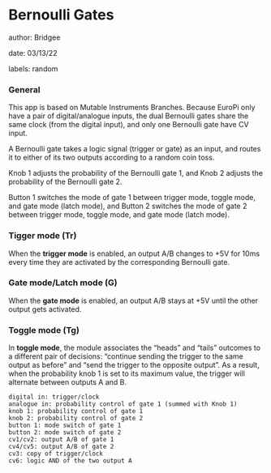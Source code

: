 # Bernoulli Gates

author: Bridgee

date: 03/13/22

labels: random

### General
This app is based on Mutable Instruments Branches. Because EuroPi only have a pair of digital/analogue inputs, the dual Bernoulli gates share the same clock (from the digital input), and only one Bernoulli gate have CV input.

A Bernoulli gate takes a logic signal (trigger or gate) as an input, and routes it to either of its two outputs according to a random coin toss.

Knob 1 adjusts the probability of the Bernoulli gate 1, and Knob 2 adjusts the probability of the Bernoulli gate 2.

Button 1 switches the mode of gate 1 between trigger mode, toggle mode, and gate mode (latch mode), and Button 2 switches the mode of gate 2 between trigger mode, toggle mode, and gate mode (latch mode).

### Tigger mode (Tr)

When the **trigger mode** is enabled, an output A/B changes to +5V for 10ms every time they are activated by the corresponding Bernoulli gate.

### Gate mode/Latch mode (G)

When the **gate mode** is enabled, an output A/B stays at +5V until the other output gets activated.

### Toggle mode (Tg)

In **toggle mode**, the module associates the “heads” and “tails” outcomes to a different pair of decisions: “continue sending the trigger to the same output as before” and “send the trigger to the opposite output”. As a result, when the probability knob 1 is set to its maximum value, the trigger will alternate between outputs A and B.





    digital in: trigger/clock
    analogue in: probability control of gate 1 (summed with Knob 1)
    knob 1: probability control of gate 1
    knob 2: probability control of gate 2
    button 1: mode switch of gate 1
    button 2: mode switch of gate 2
    cv1/cv2: output A/B of gate 1
    cv4/cv5: output A/B of gate 2
    cv3: copy of trigger/clock
    cv6: logic AND of the two output A
